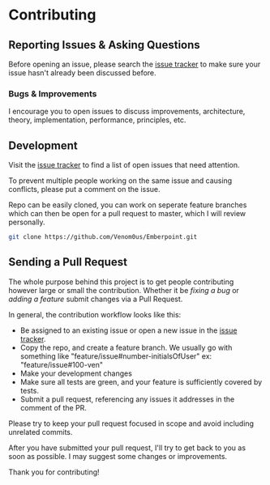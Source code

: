 # Contributing

## Reporting Issues & Asking Questions

Before opening an issue, please search the [issue tracker](https://github.com/Venom0us/Emberpoint/issues) to make sure your issue hasn't already been discussed before.

### Bugs & Improvements

I encourage you to open issues to discuss improvements, architecture, theory, implementation, performance, principles, etc.

## Development

Visit the [issue tracker](https://github.com/Venom0us/Emberpoint/issues) to find a list of open issues that need attention.

To prevent multiple people working on the same issue and causing conflicts, please put a comment on the issue.

Repo can be easily cloned, you can work on seperate feature branches which can then be open for a pull request to master,
which I will review personally.

```sh
git clone https://github.com/Venom0us/Emberpoint.git
```

## Sending a Pull Request

The whole purpose behind this project is to get people contributing however large or small the contribution. Whether it be _fixing a bug_ or _adding a feature_ submit changes via a Pull Request.

In general, the contribution workflow looks like this:

- Be assigned to an existing issue or open a new issue in the [issue tracker](https://github.com/Venom0us/Emberpoint/issues).
- Copy the repo, and create a feature branch. We usually go with something like "feature/issue#number-initialsOfUser" ex: "feature/issue#100-ven"
- Make your development changes
- Make sure all tests are green, and your feature is sufficiently covered by tests.
- Submit a pull request, referencing any issues it addresses in the comment of the PR.

Please try to keep your pull request focused in scope and avoid including unrelated commits.

After you have submitted your pull request, I'll try to get back to you as soon as possible. I may suggest some changes or improvements.

Thank you for contributing!
